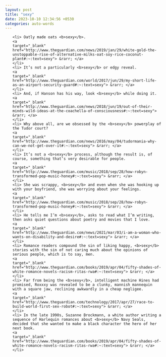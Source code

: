 ```yaml
---
layout: post
title: "sexy"
date: 2023-10-10 12:34:56 +0530
categories: auto-words
---
```

<ol>

    <li> Oatly made oats <b>sexy</b>.
    <a 
    target="_blank" 
    href="http://www.theguardian.com/news/2019/jan/29/white-gold-the-unstoppable-rise-of-alternative-milks-oat-soy-rice-coconut-plant#:~:text=sexy"> &rarr; </a>
    </li>
    <li> It’s not a particularly <b>sexy</b> or edgy reveal.
    <a 
    target="_blank" 
    href="http://www.theguardian.com/world/2017/jun/29/my-short-life-as-an-airport-security-guard#:~:text=sexy"> &rarr; </a>
    </li>
    <li> And, if Hanson has his way, look <b>sexy</b> while doing it.
    <a 
    target="_blank" 
    href="http://www.theguardian.com/news/2018/jun/19/out-of-their-minds-wild-ideas-at-the-coachella-of-consciousness#:~:text=sexy"> &rarr; </a>
    </li>
    <li> Why above all, are we obsessed by the <b>sexy</b> powerplay of the Tudor court?
    <a 
    target="_blank" 
    href="http://www.theguardian.com/news/2016/may/04/tudormania-why-can-we-not-get-over-it#:~:text=sexy"> &rarr; </a>
    </li>
    <li> It’s not a <b>sexy</b> process, although the result is, of course, something that’s very desirable for people.
    <a 
    target="_blank" 
    href="http://www.theguardian.com/music/2018/sep/28/how-robyn-transformed-pop-music-honey#:~:text=sexy"> &rarr; </a>
    </li>
    <li> She was scrappy, <b>sexy</b> and even when she was hooking up with your boyfriend, she was worrying about your feelings.
    <a 
    target="_blank" 
    href="http://www.theguardian.com/music/2018/sep/28/how-robyn-transformed-pop-music-honey#:~:text=sexy"> &rarr; </a>
    </li>
    <li> He tells me I’m <b>sexy</b>, asks to read what I’m writing, then asks quiet questions about poetry and movies that I love.
    <a 
    target="_blank" 
    href="http://www.theguardian.com/news/2021/mar/03/i-am-a-woman-who-wants-on-disability-and-desire#:~:text=sexy"> &rarr; </a>
    </li>
    <li> Romance readers compound the sin of liking happy, <b>sexy</b> stories with the sin of not caring much about the opinions of serious people, which is to say, men.
    <a 
    target="_blank" 
    href="http://www.theguardian.com/books/2019/apr/04/fifty-shades-of-white-romance-novels-racism-ritas-rwa#:~:text=sexy"> &rarr; </a>
    </li>
    <li> Far from being the <b>sexy</b>, intelligent machine Hines had promised, Roxxxy was revealed to be a clunky, mannish mannequin with a square jaw, reclining awkwardly in a cheap negligee.
    <a 
    target="_blank" 
    href="http://www.theguardian.com/technology/2017/apr/27/race-to-build-world-first-sex-robot#:~:text=sexy"> &rarr; </a>
    </li>
    <li> In the late 1990s, Suzanne Brockmann, a white author writing a sequence of Harlequin romances about <b>sexy</b> Navy Seals, decided that she wanted to make a black character the hero of her next book.
    <a 
    target="_blank" 
    href="http://www.theguardian.com/books/2019/apr/04/fifty-shades-of-white-romance-novels-racism-ritas-rwa#:~:text=sexy"> &rarr; </a>
    </li>